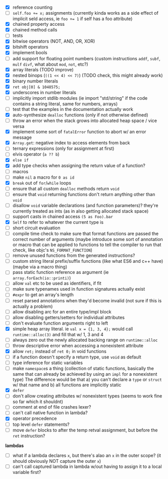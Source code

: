 - [x] reference counting
- [ ] `self.foo += x;` assignments (currently kinda works as a side effect of implicit seld access, ie `foo += 1` if self has a foo attribute)
- [x] chained property access
- [x] chained method calls
- [ ] tests
- [x] bitwise operators (NOT, AND, OR, XOR)
- [x] bitshift operators
- [x] implement bools
- [ ] add support for floating point numbers (custom instructions `addf`, `subf`, `mulf` `divf`, what about `mod`, `not`, etc?)
- [x] array literals (TODO improve)
- [x] nested binops (`((1 << 4) << 7)`) (TODO check, this might already work)
- [x] binary number literals
- [x] `ret obj[0] & 1048575;`
- [x] underscores in number literals
- [ ] implicitly import stdlib modules (ie import "std/string" if the code contains a string literal, same for numbers, arrays)
- [ ] test that the examples in the documentation actually work
- [x] auto-synthesize `dealloc` functions (only if not otherwise defined)
- [ ] throw an error when the stack grows into allocated heap space / vice versa
- [x] implement some sort of `fatalError` function to abort w/ an error message
- [x] `Array.get`: negative index to access elements from back
- [ ] ternary expressions (only for assignment at first)
- [ ] elvis operator (`a ?? b`)
- [x] `else if`
- [x] add type checks when assigning the return value of a function?
- [ ] macros
- [ ] make `nil` a macro for `0 as id`
- [x] `break` out of `for`/`while` loops
- [ ] ensure that all custom `dealloc` methods return `void`
- [ ] ensure that `void` returning functions don't return anything other than `void`
- [ ] disallow `void` variable declarations (and function parameters)? they're currently treated as ints (as in also getting allocated stack space)
- [ ] support casts in chained access `(5 as Foo).bar`
- [x] `Self` to refer to whatever the current type is
- [ ] short circuit evaluation
- [ ] compile time check to make sure that format functions are passed the correct number of arguments (maybe introduce some sort of annotation or macro that can be applied to functions to tell the compiler to run that check, like objc's `NS_FORMAT_FUNCTION`)
- [ ] remove unused functions from the generated instructions?
- [ ] custom string literal prefix/suffix functions (like what ES6 and c++ have) (maybe via a macro thing)
- [ ] pass static function reference as argument (ie `array.forEach(io::printi)`)
- [ ] allow `val` etc to be used as identifiers, if fit
- [ ] make sure typenames used in function signatures actually exist
- [ ] `#expr` to get an array's length
- [ ] reset parsed annotations when they'd become invalid (not sure if this is actually a problem)
- [ ] allow disabling arc for an entire type/impl block
- [ ] allow disabling getters/setters for individual attributes
- [ ] don't evaluate function arguments right to left
- [x] simple heap array literal. ie `val x = {1, 3, 4};` would call `runtime::alloc(3)` and fill that w/ 1, 3 and 4
- [ ] always zero out the newly allocated backing range on `runtime::alloc`
- [ ] throw descriptive error when accessing a nonexistent attribute
- [x] allow `ret;` instead of `ret 0;` in void functions
- [ ] if a function doesn't specify a return type, use `void` as default
- [ ] type inference for static variables
- [ ] make `namespace`s a thing
      (collection of static functions, basically the same that can already be achieved by using an `impl` for a nonexistent type)
      The difference would be that a) you can't declare a `type` or `struct` w/ that name and b) all functions are implicitly static
- [x] `defer`
- [ ] don't allow creating attributes w/ nonexistent types (seems to work fine so far which it shouldnt)
- [ ] comment at end of file crashes lexer?
- [ ] can't call native function in lambda?
- [x] operator precedence
- [ ] top level `defer` statements?
- [ ] move `defer` blocks to after the temp retval assignment, but before the `ret` instruction?

**lambdas**
- [ ] what if a lambda declares `x`, but there's alao an `x` in the outer scope? (it should obviously NOT capture the outer `x`)
- [ ] can't call captured lambda in lambda w/out having to assign it to a local variable first?
